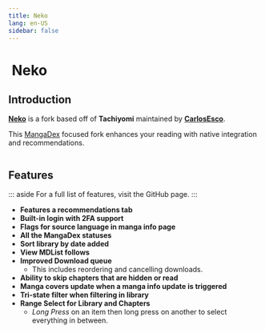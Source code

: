 ```yaml
---
title: Neko
lang: en-US
sidebar: false
---
```


# <img class="headerLogo" :src="$withBase('/assets/media/fork-Neko-icon.png')"> Neko

<ForkButtons forkName="Neko" downloadLink="https://api.github.com/repos/CarlosEsco/Neko/releases/latest" githubLink="window.open('https://github.com/CarlosEsco/Neko')"/>

## Introduction
**[Neko](https://github.com/CarlosEsco/Neko)** is a fork based off of **Tachiyomi** maintained by **[CarlosEsco](https://github.com/CarlosEsco)**.

This [MangaDex](https://mangadex.org/) focused fork enhances your reading with native integration and recommendations.

<img :src="$withBase('/assets/media/fork-Neko-banner.png')"/>

## Features
::: aside
For a full list of features, visit the GitHub page.
:::

- **Features a recommendations tab** <Badge text="Alpha"/>
- **Built-in login with 2FA support**
- **Flags for source language in manga info page**
- **All the MangaDex statuses**
- **Sort library by date added**
- **View MDList follows**
- **Improved Download queue**
  - This includes reordering and cancelling downloads.
- **Ability to skip chapters that are hidden or read**
- **Manga covers update when a manga info update is triggered**
- **Tri-state filter when filtering in library**
- **Range Select for Library and Chapters**
  - *Long Press* on an item then long press on another to select everything in between.
